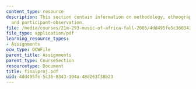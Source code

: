 ```yaml
---
content_type: resource
description: This section contain information on methodology, ethnographic projects,
  and participant-observation.
file: /media/courses/21m-293-music-of-africa-fall-2005/4dd495fe5c360343104a48d263f38b23_finalproj.pdf
file_type: application/pdf
learning_resource_types:
- Assignments
ocw_type: OCWFile
parent_title: Assignments
parent_type: CourseSection
resourcetype: Document
title: finalproj.pdf
uid: 4dd495fe-5c36-0343-104a-48d263f38b23
---
```

